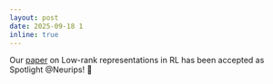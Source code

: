 ```yaml
---
layout: post
date: 2025-09-18 1
inline: true
---
```


Our [paper](https://arxiv.org/pdf/2509.05193) on Low-rank representations in RL has been accepted as Spotlight @Neurips! :tada:
